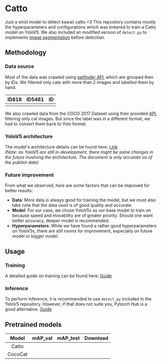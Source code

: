 
# Catto
Just a smol model to detect kawaii catto <3
This repository contains mostly the hyperparameters and configurations which was tinkered to train a Catto model on YoloV5. We also included an modified version of `detect.py` to implements [image segmentation](https://arxiv.org/abs/1805.09512) before detection.

## Methodology
### Data source
Most of the data was crawled using [petfinder API](https://www.petfinder.com/developers/v2/docs/), which are grouped then by IDs. We filtered only cats with more than 2 images and labelled them by hand.

ID818   | ID5481 |ID
------------|------------|----------
||

We also crawled data from the COCO 2017 Dataset using their provided [API](https://cocodataset.org/#download), filtering only cat images. But since the label was in a different format, we had to convert them back to Yolo format.
### YoloV5 architecture 
The model's architecture details can be found here: [Link](https://docs.google.com/document/d/1hW2rTwayBT0Nyr-hxEWSqHnjyVp5n6dZHW2cMy9vjmE/edit)\
*(Note: as YoloV5 are still in-development, there might be some changes in the future involving the architecture. The document is only accurate as of the publish date)* 
### Future improvement
From what we observed, here are some factors that can be improved for better results:
- **Data**: More data is always good for training the model, but we must also take note that the data used is of good quality and accurate.
- **Model**: For our case, we chose YoloV5s as our base model to train on because speed and movability are of greater priority. Should one want better accuracy, deeper model is recommended.
- **Hyperparameters**: While we have found a rather good hyperparameters on YoloV5s, there are still rooms for improvement, especially on future model or bigger model.

## Usage
### Training
A detailed guide on training can be found here:
[Guide](https://colab.research.google.com/drive/1vdv23_4YaU5YVBhJFYoMnGe_7fMaOyGo?usp=sharing)

### Inference
To perform inference, it is recommended to use `detect.py` included in the YoloV5 repository. However, if that does not suite you, Pytorch Hub is a good alternative.
[Guide](https://colab.research.google.com/drive/1YQD-P_Q62utkuD-blboejuqKrehXLKEG?usp=sharing)

## Pretrained models
|          Model        | mAP_val| mAP_test| Download |
|:---------------------:|:------:|:-------:|:--------:|
|  Catto			    |        |         |          |
| CocoCat			    |        |         |          |
